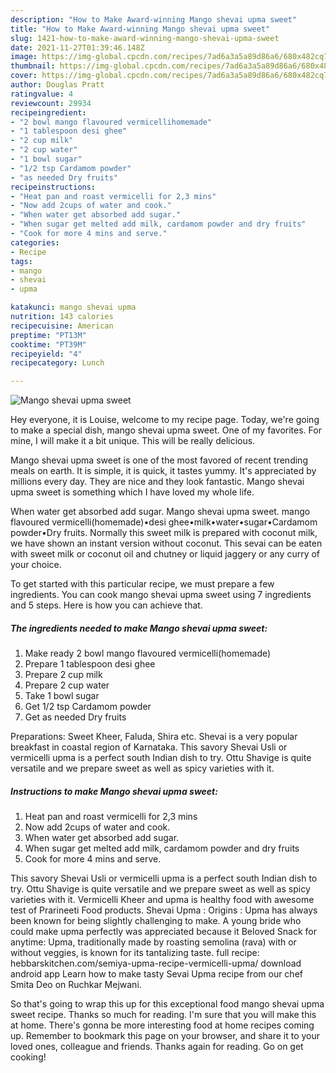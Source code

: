 ```yaml
---
description: "How to Make Award-winning Mango shevai upma sweet"
title: "How to Make Award-winning Mango shevai upma sweet"
slug: 1421-how-to-make-award-winning-mango-shevai-upma-sweet
date: 2021-11-27T01:39:46.148Z
image: https://img-global.cpcdn.com/recipes/7ad6a3a5a89d86a6/680x482cq70/mango-shevai-upma-sweet-recipe-main-photo.jpg
thumbnail: https://img-global.cpcdn.com/recipes/7ad6a3a5a89d86a6/680x482cq70/mango-shevai-upma-sweet-recipe-main-photo.jpg
cover: https://img-global.cpcdn.com/recipes/7ad6a3a5a89d86a6/680x482cq70/mango-shevai-upma-sweet-recipe-main-photo.jpg
author: Douglas Pratt
ratingvalue: 4
reviewcount: 29934
recipeingredient:
- "2 bowl mango flavoured vermicellihomemade"
- "1 tablespoon desi ghee"
- "2 cup milk"
- "2 cup water"
- "1 bowl sugar"
- "1/2 tsp Cardamom powder"
- "as needed Dry fruits"
recipeinstructions:
- "Heat pan and roast vermicelli for 2,3 mins"
- "Now add 2cups of water and cook."
- "When water get absorbed add sugar."
- "When sugar get melted add milk, cardamom powder and dry fruits"
- "Cook for more 4 mins and serve."
categories:
- Recipe
tags:
- mango
- shevai
- upma

katakunci: mango shevai upma 
nutrition: 143 calories
recipecuisine: American
preptime: "PT13M"
cooktime: "PT39M"
recipeyield: "4"
recipecategory: Lunch

---
```



![Mango shevai upma sweet](https://img-global.cpcdn.com/recipes/7ad6a3a5a89d86a6/680x482cq70/mango-shevai-upma-sweet-recipe-main-photo.jpg)

Hey everyone, it is Louise, welcome to my recipe page. Today, we're going to make a special dish, mango shevai upma sweet. One of my favorites. For mine, I will make it a bit unique. This will be really delicious.

Mango shevai upma sweet is one of the most favored of recent trending meals on earth. It is simple, it is quick, it tastes yummy. It's appreciated by millions every day. They are nice and they look fantastic. Mango shevai upma sweet is something which I have loved my whole life.

When water get absorbed add sugar. Mango shevai upma sweet. mango flavoured vermicelli(homemade)•desi ghee•milk•water•sugar•Cardamom powder•Dry fruits. Normally this sweet milk is prepared with coconut milk, we have shown an instant version without coconut. This sevai can be eaten with sweet milk or coconut oil and chutney or liquid jaggery or any curry of your choice.


To get started with this particular recipe, we must prepare a few ingredients. You can cook mango shevai upma sweet using 7 ingredients and 5 steps. Here is how you can achieve that.

<!--inarticleads1-->

##### The ingredients needed to make Mango shevai upma sweet:

1. Make ready 2 bowl mango flavoured vermicelli(homemade)
1. Prepare 1 tablespoon desi ghee
1. Prepare 2 cup milk
1. Prepare 2 cup water
1. Take 1 bowl sugar
1. Get 1/2 tsp Cardamom powder
1. Get as needed Dry fruits


Preparations: Sweet Kheer, Faluda, Shira etc. Shevai is a very popular breakfast in coastal region of Karnataka. This savory Shevai Usli or vermicelli upma is a perfect south Indian dish to try. Ottu Shavige is quite versatile and we prepare sweet as well as spicy varieties with it. 

<!--inarticleads2-->

##### Instructions to make Mango shevai upma sweet:

1. Heat pan and roast vermicelli for 2,3 mins
1. Now add 2cups of water and cook.
1. When water get absorbed add sugar.
1. When sugar get melted add milk, cardamom powder and dry fruits
1. Cook for more 4 mins and serve.


This savory Shevai Usli or vermicelli upma is a perfect south Indian dish to try. Ottu Shavige is quite versatile and we prepare sweet as well as spicy varieties with it. Vermicelli Kheer and upma is healthy food with awesome test of Prarineeti Food products. Shevai Upma : Origins : Upma has always been known for being slightly challenging to make. A young bride who could make upma perfectly was appreciated because it Beloved Snack for anytime: Upma, traditionally made by roasting semolina (rava) with or without veggies, is known for its tantalizing taste. full recipe: hebbarskitchen.com/semiya-upma-recipe-vermicelli-upma/ download android app Learn how to make tasty Sevai Upma recipe from our chef Smita Deo on Ruchkar Mejwani. 

So that's going to wrap this up for this exceptional food mango shevai upma sweet recipe. Thanks so much for reading. I'm sure that you will make this at home. There's gonna be more interesting food at home recipes coming up. Remember to bookmark this page on your browser, and share it to your loved ones, colleague and friends. Thanks again for reading. Go on get cooking!
